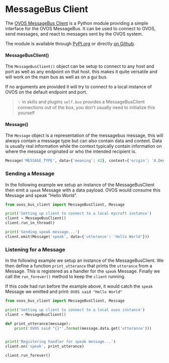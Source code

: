# MessageBus Client

The [OVOS MessageBus Client](https://github.com/OpenVoiceOS/ovos-bus-client) is a Python module providing a simple interface for the OVOS MessageBus. It can be used to connect to OVOS, send messages, and react to messages sent by the OVOS system.

The module is available through [PyPI.org](https://pypi.org/project/ovos-bus-client) or directly [on Github](https://github.com/OpenVoiceOS/ovos-bus-client).

#### MessageBusClient\(\)

The `MessageBusClient()` object can be setup to connect to any host and port as well as any endpoint on that host. this makes it quite versatile and will work on the main bus as well as on a gui bus. 

If no arguments are provided it will try to connect to a local instance of OVOS on the default endpoint and port.

> 💡 in skills and plugins `self.bus` provides a MessageBusClient connections out of the box, you don't usually need to initialize this yourself

#### Message\(\)

The `Message` object is a representation of the messagebus message, this will always contain a message type but can also contain data and context. Data is usually real information while the context typically contain information on where the message originated or who the intended recipient is.

```python
Message('MESSAGE_TYPE', data={'meaning': 42}, context={'origin': 'A.Dent'})
```

### Sending a Message

In the following example we setup an instance of the MessageBusClient then emit a `speak` Message with a data payload. OVOS would consume this Message and speak "Hello World".

```python
from ovos_bus_client import MessageBusClient, Message

print('Setting up client to connect to a local mycroft instance')
client = MessageBusClient()
client.run_in_thread()

print('Sending speak message...')
client.emit(Message('speak', data={'utterance': 'Hello World'}))
```

### Listening for a Message

In the following example we setup an instance of the MessageBusClient. We then define a function `print_utterance` that prints the `utterance` from a Message. This is registered as a handler for the `speak` Message. Finally we call the `run_forever()` method to keep the `client` running.

If this code had run before the example above, it would catch the `speak` Message we emitted and print: `OVOS said "Hello World"`

```python
from ovos_bus_client import MessageBusClient, Message

print('Setting up client to connect to a local ovos instance')
client = MessageBusClient()

def print_utterance(message):
    print('OVOS said "{}"'.format(message.data.get('utterance')))


print('Registering handler for speak message...')
client.on('speak', print_utterance)

client.run_forever()
```
